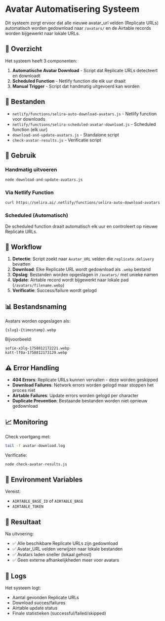 # Avatar Automatisering Systeem

Dit systeem zorgt ervoor dat alle nieuwe avatar_url velden (Replicate URLs) automatisch worden gedownload naar `/avatars/` en de Airtable records worden bijgewerkt naar lokale URLs.

## 🎯 Overzicht

Het systeem heeft 3 componenten:

1. **Automatische Avatar Download** - Script dat Replicate URLs detecteert en downloadt
2. **Scheduled Function** - Netlify function die elk uur draait
3. **Manual Trigger** - Script dat handmatig uitgevoerd kan worden

## 📁 Bestanden

- `netlify/functions/selira-auto-download-avatars.js` - Netlify function voor downloads
- `netlify/functions/selira-scheduled-avatar-download.js` - Scheduled function (elk uur)
- `download-and-update-avatars.js` - Standalone script
- `check-avatar-results.js` - Verificatie script

## 🚀 Gebruik

### Handmatig uitvoeren
```bash
node download-and-update-avatars.js
```

### Via Netlify Function
```bash
curl https://selira.ai/.netlify/functions/selira-auto-download-avatars
```

### Scheduled (Automatisch)
De scheduled function draait automatisch elk uur en controleert op nieuwe Replicate URLs.

## 🔄 Workflow

1. **Detectie**: Script zoekt naar `Avatar_URL` velden die `replicate.delivery` bevatten
2. **Download**: Elke Replicate URL wordt gedownload als `.webp` bestand
3. **Opslag**: Bestanden worden opgeslagen in `/avatars/` met unieke namen
4. **Update**: Airtable record wordt bijgewerkt naar lokale pad (`/avatars/filename.webp`)
5. **Verificatie**: Success/failure wordt gelogd

## 📊 Bestandsnaming

Avatars worden opgeslagen als:
```
{slug}-{timestamp}.webp
```

Bijvoorbeeld:
```
sofie-x3lg-1758812172221.webp
katt-lf0a-1758812173129.webp
```

## ⚠️ Error Handling

- **404 Errors**: Replicate URLs kunnen vervallen - deze worden geskipped
- **Download Failures**: Network errors worden gelogd maar stoppen het proces niet
- **Airtable Failures**: Update errors worden gelogd per character
- **Duplicate Prevention**: Bestaande bestanden worden niet opnieuw gedownload

## 📈 Monitoring

Check voortgang met:
```bash
tail -f avatar-download.log
```

Verificatie:
```bash
node check-avatar-results.js
```

## 🔧 Environment Variables

Vereist:
- `AIRTABLE_BASE_ID` of `AIRTABLE_BASE`
- `AIRTABLE_TOKEN`

## 🎉 Resultaat

Na uitvoering:
- ✅ Alle beschikbare Replicate URLs zijn gedownload
- ✅ Avatar_URL velden verwijzen naar lokale bestanden
- ✅ Avatars laden sneller (lokaal gehost)
- ✅ Geen externe afhankelijkheden meer voor avatars

## 📝 Logs

Het systeem logt:
- Aantal gevonden Replicate URLs
- Download succes/failures
- Airtable update status
- Finale statistieken (successful/failed/skipped)